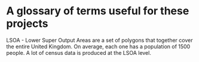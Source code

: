 # A glossary of terms useful for these projects

LSOA - Lower Super Output Areas are a set of polygons that together cover the entire United Kingdom.
On average, each one has a population of 1500 people.
A lot of census data is produced at the LSOA level.
